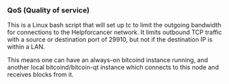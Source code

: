 ### QoS (Quality of service) ###

This is a Linux bash script that will set up tc to limit the outgoing bandwidth for connections to the Helpforcancer network. It limits outbound TCP traffic with a source or destination port of 29910, but not if the destination IP is within a LAN.

This means one can have an always-on bitcoind instance running, and another local bitcoind/bitcoin-qt instance which connects to this node and receives blocks from it.

